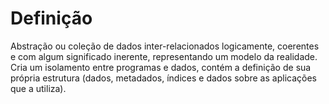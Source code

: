 # Definição

Abstração ou coleção de dados inter-relacionados logicamente, coerentes e com algum significado inerente, representando um modelo da realidade. Cria um isolamento entre programas e dados, contém a definição de sua própria estrutura (dados, metadados, índices e dados sobre as aplicações que a utiliza).